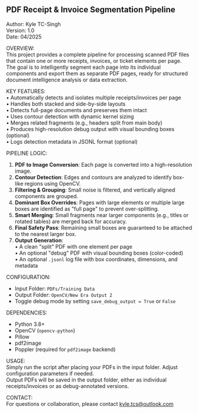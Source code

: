 PDF Receipt & Invoice Segmentation Pipeline  
-------------------------------------------  
Author: Kyle TC-Singh  
Version: 1.0  
Date: 04/2025  

OVERVIEW:  
This project provides a complete pipeline for processing scanned PDF files that contain one or more receipts, invoices, or ticket elements per page. The goal is to intelligently segment each page into its individual components and export them as separate PDF pages, ready for structured document intelligence analysis or data extraction.

KEY FEATURES:  
• Automatically detects and isolates multiple receipts/invoices per page  
• Handles both stacked and side-by-side layouts  
• Detects full-page documents and preserves them intact  
• Uses contour detection with dynamic kernel sizing  
• Merges related fragments (e.g., headers split from main body)  
• Produces high-resolution debug output with visual bounding boxes (optional)  
• Logs detection metadata in JSONL format (optional)  

PIPELINE LOGIC:  
1. **PDF to Image Conversion**: Each page is converted into a high-resolution image.  
2. **Contour Detection**: Edges and contours are analyzed to identify box-like regions using OpenCV.  
3. **Filtering & Grouping**: Small noise is filtered, and vertically aligned components are grouped.  
4. **Dominant Box Overrides**: Pages with large elements or multiple large boxes are identified as "full page" to prevent over-splitting.  
5. **Smart Merging**: Small fragments near larger components (e.g., titles or rotated tables) are merged back for accuracy.  
6. **Final Safety Pass**: Remaining small boxes are guaranteed to be attached to the nearest larger box.  
7. **Output Generation**:  
   • A clean "split" PDF with one element per page  
   • An optional "debug" PDF with visual bounding boxes (color-coded)  
   • An optional `.jsonl` log file with box coordinates, dimensions, and metadata  

CONFIGURATION:  
- Input Folder: `PDFs/Training Data`  
- Output Folder: `OpenCV/New Era Output 2`  
- Toggle debug mode by setting `save_debug_output = True` or `False`  

DEPENDENCIES:  
- Python 3.8+  
- OpenCV (`opencv-python`)  
- Pillow  
- pdf2image  
- Poppler (required for `pdf2image` backend)  

USAGE:  
Simply run the script after placing your PDFs in the input folder. Adjust configuration parameters if needed.  
Output PDFs will be saved in the output folder, either as individual receipts/invoices or as debug-annotated versions.

CONTACT:  
For questions or collaboration, please contact kyle.tcs@outlook.com
